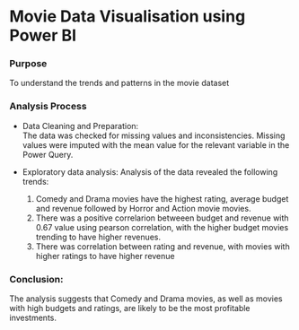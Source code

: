 # Movie Data Visualisation using Power BI

### Purpose
To understand the trends and patterns in the movie dataset

### Analysis Process
- Data Cleaning and Preparation:  
The data was checked for missing values and inconsistencies. Missing values were imputed with the mean value for the relevant variable in the Power Query.

- Exploratory data analysis: 
Analysis of the data revealed the following trends:
  1. Comedy and Drama movies have the highest rating, average budget and revenue followed by Horror and Action movie movies. 
  2. There was a positive correlarion betweeen budget and revenue with 0.67 value using pearson correlation, with the higher budget movies trending to have higher revenues.
  3. There was correlation between rating and revenue, with movies with higher ratings to have higher revenue

### Conclusion: 
The analysis suggests that Comedy and Drama movies, as well as movies with high budgets and ratings, are likely to be the most profitable investments. 




